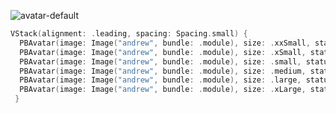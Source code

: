 ![avatar-default](https://github.com/powerhome/playbook-swift/assets/54749071/6005a0b6-8ab2-4c24-ac99-e9e590602849)

```swift
VStack(alignment: .leading, spacing: Spacing.small) {
  PBAvatar(image: Image("andrew", bundle: .module), size: .xxSmall, status: .online)
  PBAvatar(image: Image("andrew", bundle: .module), size: .xSmall, status: .away)
  PBAvatar(image: Image("andrew", bundle: .module), size: .small, status: .online)
  PBAvatar(image: Image("andrew", bundle: .module), size: .medium, status: .away)
  PBAvatar(image: Image("andrew", bundle: .module), size: .large, status: .online)
  PBAvatar(image: Image("andrew", bundle: .module), size: .xLarge, status: .offline)
 }
```
